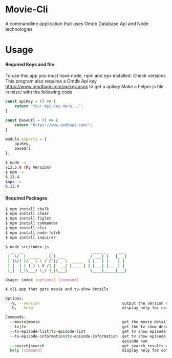 # Movie-Cli

A commandline application that uses Omdb Database Api and Node technologies

# Usage

#### Required Keys and file
To use this app you must have node, npm and npx installed. Check versions
This program also requires a Omdb Api key
https://www.omdbapi.com/apikey.aspx to get a apikey
Make a helper.js file in misc/ with the following code
``` javascript
const apiKey = () => {
    return "Your Api Key Here...";
}

const baseUrl = () => {
    return "https://www.omdbapi.com/";
}

module.exports = {
    apiKey,
    baseUrl
};
```

``` bash
$ node -v
v13.5.0 (My Version)
$ npm -v
6.13.4
$npx -v
6.13.4
```

#### Required Packages
``` bash
$ npm install chalk
$ npm install clear
$ npm install figlet
$ npm install commander
$ npm install clui
$ npm install node-fetch
$ npm install inquirer

$ node src/index.js
  __  __            _                 ____ _     ___ 
 |  \/  | _____   _(_) ___           / ___| |   |_ _|
 | |\/| |/ _ \ \ / / |/ _ \  _____  | |   | |    | | 
 | |  | | (_) \ V /| |  __/ |_____| | |___| |___ | | 
 |_|  |_|\___/ \_/ |_|\___|          \____|_____|___|

Usage: index [options] [command]

A cli app that gets movie and tv-show details

Options:
  -V, --version                                    output the version number
  -h, --help                                       display help for command

Commands:
  --movie|movie                                    get the movie details for specified name
  --tv|tv                                          get the tv show description for specified name    
  --tv-episode-list|tv-episode-list                get tv show episode list for specified name       
  --tv-episode-information|tv-episode-information  get tv show episode details for name and
                                                   episode num
  --search|search                                  get search results with particular search
  help [command]                                   display help for command
```